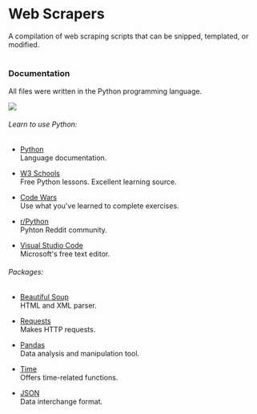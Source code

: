 # Web Scrapers
A compilation of web scraping scripts that can be snipped, templated, or modified.

#
### Documentation
All files were written in the Python programming language.  

![](https://th.bing.com/th/id/R98bb613e930454926455d4c59ac59f4a?rik=nSRC92yBBt%2fz5g&riu=http%3a%2f%2fjuniortech.org%2fwp-content%2fuploads%2f2017%2f04%2fPython-logo-black.png&ehk=3uy9JDWz1AtbRVYMU7wgcTQhMvlbAeZVRu8XlG%2fiUM0%3d&risl=&pid=ImgRaw)

###### Learn to use Python:  
   - [Python](https://www.python.org/)  
   Language documentation.  
   
   - [W3 Schools](https://www.w3schools.com/python/)    
   Free Python lessons.  Excellent learning source.  
   
   - [Code Wars](www.codewars.com)  
   Use what you've learned to complete exercises.  
   
   - [r/Python](https://www.reddit.com/r/Python/)   
   Pyhton Reddit community.  
   
   - [Visual Studio Code](https://code.visualstudio.com/)   
   Microsoft's free text editor.      
  
  
###### Packages:
- [Beautiful Soup](https://www.crummy.com/software/BeautifulSoup/bs4/doc/)  
HTML and XML parser.  

- [Requests](https://requests.readthedocs.io/en/master/)  
Makes HTTP requests.  

- [Pandas](https://pandas.pydata.org/)  
Data analysis and manipulation tool.  

- [Time](https://docs.python.org/3/library/time.html)  
Offers time-related functions.  

- [JSON](https://docs.python.org/3/library/json.html)  
Data interchange format.



